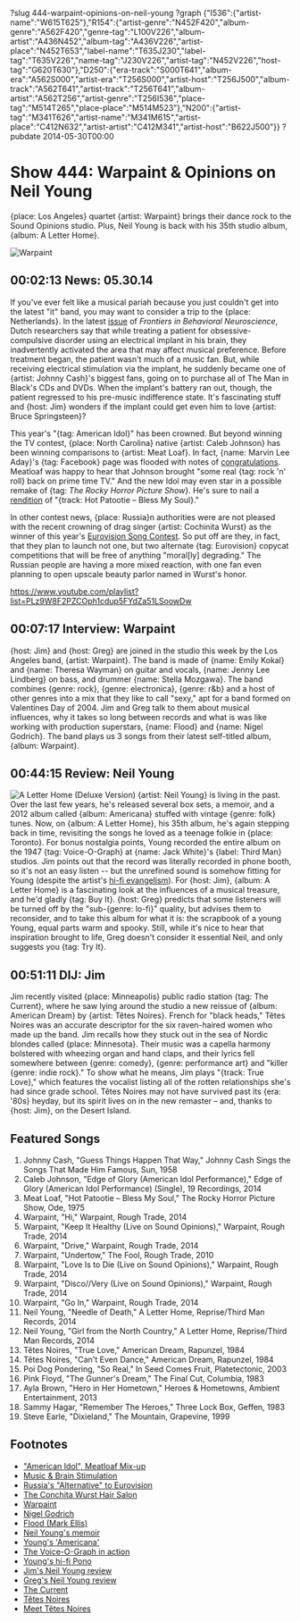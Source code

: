 ?slug 444-warpaint-opinions-on-neil-young
?graph {"I536":{"artist-name":"W615T625"},"R154":{"artist-genre":"N452F420","album-genre":"A562F420","genre-tag":"L100V226","album-artist":"A436N452","album-tag":"A436V226","artist-place":"N452T653","label-name":"T635J230","label-tag":"T635V226","name-tag":"J230V226","artist-tag":"N452V226","host-tag":"G620T630"},"D250":{"era-track":"S000T641","album-era":"A562S000","artist-era":"T256S000","artist-host":"T256J500","album-track":"A562T641","artist-track":"T256T641","album-artist":"A562T256","artist-genre":"T256I536","place-tag":"M514T265","place-place":"M514M523"},"N200":{"artist-tag":"M341T626","artist-name":"M341M615","artist-place":"C412N632","artist-artist":"C412M341","artist-host":"B622J500"}}
?pubdate 2014-05-30T00:00

# Show 444: Warpaint & Opinions on Neil Young

{place: Los Angeles} quartet {artist: Warpaint} brings their dance rock to the Sound Opinions studio. Plus, Neil Young is back with his 35th studio album, {album: A Letter Home}. 

![Warpaint](http://static.soundopinions.org/images/2014/warpaint_web.jpg)

## 00:02:13 News: 05.30.14
If you've ever felt like a musical pariah because you just couldn't get into the latest "it" band, you may want to consider a trip to the {place: Netherlands}. In the latest [issue](http://journal.frontiersin.org/Journal/10.3389/fnbeh.2014.00152/full) of *Frontiers in Behavioral Neuroscience*, Dutch researchers say that while treating a patient for obsessive-compulsive disorder using an electrical implant in his brain, they inadvertently activated the area that may affect musical preference. Before treatment began, the patient wasn't much of a music fan. But, while receiving electrical stimulation via the implant, he suddenly became one of {artist: Johnny Cash}'s biggest fans, going on to purchase all of The Man in Black's CDs and DVDs. When the implant's battery ran out, though, the patient regressed to his pre-music indifference state. It's fascinating stuff and {host: Jim} wonders if the implant could get even him to love {artist: Bruce Springsteen}? 

This year's "{tag: American Idol}" has been crowned. But beyond winning the TV contest, {place: North Carolina} native {artist: Caleb Johnson} has been winning comparisons to {artist: Meat Loaf}. In fact, {name: Marvin Lee Aday}'s {tag: Facebook} page was flooded with notes of [congratulations](http://americanidolnet.com/meat-loaf-congratulates-american-idol-winner-caleb-johnson/). Meatloaf was happy to hear that Johnson brought "some real {tag: rock 'n' roll} back on prime time TV." And the new Idol may even star in a possible remake of {tag: *The Rocky Horror Picture Show*}. He's sure to nail a [rendition](https://www.youtube.com/watch?v=pMRl55U0eDw) of "{track: Hot Patootie – Bless My Soul}." 

In other contest news, {place: Russia}n authorities were are not pleased with the recent crowning of drag singer {artist: Cochinita Wurst} as the winner of this year's [Eurovision Song Contest](show/438). So put off are they, in fact, that they plan to launch not one, but two alternate {tag: Eurovision} copycat competitions that will be free of anything "moral[ly] degrading." The Russian people are having a more mixed reaction, with one fan even planning to open upscale beauty parlor named in Wurst's honor. 


https://www.youtube.com/playlist?list=PLz9W8F2PZCOph1cdup5FYdZa51LSoowDw

## 00:07:17 Interview: Warpaint
{host: Jim} and {host: Greg} are joined in the studio this week by the Los Angeles band, {artist: Warpaint}. The band is made of {name: Emily Kokal} and {name: Theresa Wayman} on guitar and vocals, {name: Jenny Lee Lindberg} on bass, and drummer {name: Stella Mozgawa}. The band combines {genre: rock}, {genre: electronica}, {genre: r&b} and a host of other genres into a mix that they like to call "sexy," apt for a band formed on Valentines Day of 2004. Jim and Greg talk to them about musical influences, why it takes so long between records and what is was like working with production superstars, {name: Flood} and {name: Nigel Godrich}. The band plays us 3 songs from their latest self-titled album, {album: Warpaint}. 


## 00:44:15 Review: Neil Young
![A Letter Home (Deluxe Version)](http://assets.rollingstone.com/assets/images/album_review/a-letter-home-1399040723.jpg "147370/879440355")
{artist: Neil Young} is living in the past. Over the last few years, he's released several box sets, a memoir, and a 2012 album called {album: Americana} stuffed with vintage {genre: folk} tunes. Now, on {album: A Letter Home}, his 35th album, he's again stepping back in time, revisiting the songs he loved as a teenage folkie in {place: Toronto}. For bonus nostalgia points, Young recorded the entire album on the 1947 {tag: Voice-O-Graph} at {name: Jack White}'s {label: Third Man} studios. Jim points out that the record was literally recorded in phone booth, so it's not an easy listen -- but the unrefined sound is somehow fitting for Young (despite the artist's [hi-fi evangelism](http://mashable.com/2014/04/12/neil-young-pono-kickstarter/)). For {host: Jim}, {album: A Letter Home} is a fascinating look at the influences of a musical treasure, and he'd gladly {tag: Buy It}. {host: Greg} predicts that some listeners will be turned off by the "sub-{genre: lo-fi}" quality, but advises them to reconsider, and to take this album for what it is: the scrapbook of a young Young, equal parts warm and spooky. Still, while it's nice to hear that inspiration brought to life, Greg doesn't consider it essential Neil, and only suggests you {tag: Try It}.


## 00:51:11 DIJ: Jim
Jim recently visited {place: Minneapolis} public radio station {tag: The Current}, where he saw lying around the studio a new reissue of {album: American Dream} by {artist: Têtes Noires}. French for "black heads," Têtes Noires was an accurate descriptor for the six raven-haired women who made up the band. Jim recalls how they stuck out in the sea of Nordic blondes called {place: Minnesota}. Their music was a capella harmony bolstered with wheezing organ and hand claps, and their lyrics fell somewhere between {genre: comedy}, {genre: performance art} and "killer {genre: indie rock}." To show what he means, Jim plays "{track: True Love}," which features the vocalist listing all of the rotten relationships she's had since grade school. Têtes Noires may not have survived past its {era: '80s} heyday, but its spirit lives on in the new remaster – and, thanks to {host: Jim}, on the Desert Island.

## Featured Songs
1. Johnny Cash, "Guess Things Happen That Way," Johnny Cash Sings the Songs That Made Him Famous, Sun, 1958
1. Caleb Johnson, "Edge of Glory (American Idol Performance)," Edge of Glory (American Idol Performance) (Single), 19 Recordings, 2014
1. Meat Loaf, "Hot Patootie – Bless My Soul," The Rocky Horror Picture Show, Ode, 1975
1. Warpaint, "Hi," Warpaint, Rough Trade, 2014
1. Warpaint, "Keep It Healthy (Live on Sound Opinions)," Warpaint, Rough Trade, 2014
1. Warpaint, "Drive," Warpaint, Rough Trade, 2014
1. Warpaint, "Undertow," The Fool, Rough Trade, 2010
1. Warpaint, "Love Is to Die (Live on Sound Opinions)," Warpaint, Rough Trade, 2014
1. Warpaint, "Disco//Very (Live on Sound Opinions)," Warpaint, Rough Trade, 2014
1. Warpaint, "Go In," Warpaint, Rough Trade, 2014
1. Neil Young, "Needle of Death," A Letter Home, Reprise/Third Man Records, 2014
1. Neil Young, "Girl from the North Country," A Letter Home, Reprise/Third Man Records, 2014
1. Têtes Noires, "True Love," American Dream, Rapunzel, 1984
1. Têtes Noires, "Can't Even Dance," American Dream, Rapunzel, 1984
1. Poi Dog Pondering, "So Real," In Seed Comes Fruit, Platetectonic, 2003
1. Pink Floyd, "The Gunner's Dream," The Final Cut, Columbia, 1983
1. Ayla Brown, "Hero in Her Hometown," Heroes & Hometowns, Ambient Entertainment, 2013
1. Sammy Hagar, "Remember The Heroes," Three Lock Box, Geffen, 1983
1. Steve Earle, "Dixieland," The Mountain, Grapevine, 1999


## Footnotes
- ["American Idol", Meatloaf Mix-up](http://www.billboard.com/articles/columns/pop-shop/6099235/fans-mistake-meat-loaf-for-american-idol-winner-congratulate-on)
- [Music & Brain Stimulation](http://www.theguardian.com/music/2014/may/27/johnny-cash-deep-brain-stimulation-urge-listen)
- [Russia's "Alternative" to Eurovision](http://www.billboard.com/biz/articles/news/global/6099320/russia-launches-song-contests-as-alternative-to-eurovision)
- [The Conchita Wurst Hair Salon](http://www.themoscowtimes.com/news/article/russian-entrepreneur-to-open-conchita-wurst-hair-salon-in-moscow/500987.html)
- [Warpaint](http://warpaintwarpaint.com/)
- [Nigel Godrich](http://www.nigelgodrich.com/bio.htm)
- [Flood (Mark Ellis)](http://www.140db.co.uk/writerproducers/flood/)
- [Neil Young's memoir](http://www.nytimes.com/2012/10/29/books/neil-youngs-memoir-waging-heavy-peace.html?_r=0)
- [Young's 'Americana'](http://www.metacritic.com/music/americana/neil-young-crazy-horse)
- [The Voice-O-Graph in action](http://www.spin.com/articles/neil-young-jack-white-instant-vinyl-crazy-fallon-video/)
- [Young's hi-fi Pono](http://www.ponomusic.com/)
- [Jim's Neil Young review](http://www.wbez.org/blogs/jim-derogatis/2014-05/neil-young-phones-home-110212)
- [Greg's Neil Young review](http://articles.chicagotribune.com/2014-05-23/entertainment/ct-neil-young-letter-from-home-review-20140523_1_neil-young-young-sings-bert-jansch)
- [The Current](http://www.thecurrent.org/)
- [Têtes Noires](http://tetesnoires.com/)
- [Meet Têtes Noires](http://bitchmagazine.org/post/meet-t%C3%AAtes-noires-the-super-catchy-all-girl-feminist-rock-group-from-the-eighties)
